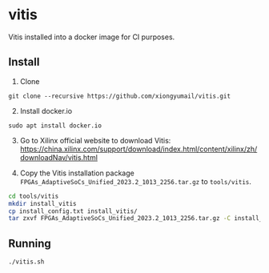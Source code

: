 # vitis

Vitis installed into a docker image for CI purposes.

## Install

1. Clone

```
git clone --recursive https://github.com/xiongyumail/vitis.git
```
2. Install docker.io

```
sudo apt install docker.io
```

3. Go to Xilinx official website to download Vitis: https://china.xilinx.com/support/download/index.html/content/xilinx/zh/downloadNav/vitis.html

4. Copy the Vitis installation package `FPGAs_AdaptiveSoCs_Unified_2023.2_1013_2256.tar.gz` to `tools/vitis`.

```bash
cd tools/vitis
mkdir install_vitis
cp install_config.txt install_vitis/
tar zxvf FPGAs_AdaptiveSoCs_Unified_2023.2_1013_2256.tar.gz -C install_vitis
```

## Running

```
./vitis.sh
```

